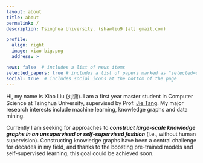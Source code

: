 ```yaml
---
layout: about
title: about
permalink: /
description: Tsinghua University. (shawliu9 [at] gmail.com)

profile:
  align: right
  image: xiao-big.png
  address: >

news: false  # includes a list of news items
selected_papers: true # includes a list of papers marked as "selected={true}"
social: true  # includes social icons at the bottom of the page
---
```


Hi, my name is Xiao Liu (刘潇). I am a first year master student in Computer Science at Tsinghua University, supervised by Prof. [Jie Tang](http://keg.cs.tsinghua.edu.cn/jietang/). My major research interests include machine learning, knowledge graphs and data mining. 

Currently I am seeking for approaches to ***construct large-scale knowledge graphs in an unsupervised or self-supervised fashion*** (i.e., without human supervision). Constructing knowledge graphs have been a central challenge for decades in my field, and thanks to the boosting pre-trained models and self-supervised learning, this goal could be achieved soon.



<!--Write your biography here. Tell the world about yourself. Link to your favorite [subreddit](http://reddit.com){:target="\_blank"}. You can put a picture in, too. The code is already in, just name your picture `prof_pic.jpg` and put it in the `img/` folder.

Put your address / P.O. box / other info right below your picture. You can also disable any these elements by editing `profile` property of the YAML header of your `_pages/about.md`. Edit `_bibliography/papers.bib` and Jekyll will render your [publications page](/al-folio/publications/) automatically.

Link to your social media connections, too. This theme is set up to use [Font Awesome icons](http://fortawesome.github.io/Font-Awesome/){:target="\_blank"} and [Academicons](https://jpswalsh.github.io/academicons/){:target="\_blank"}, like the ones below. Add your Facebook, Twitter, LinkedIn, Google Scholar, or just disable all of them.-->
